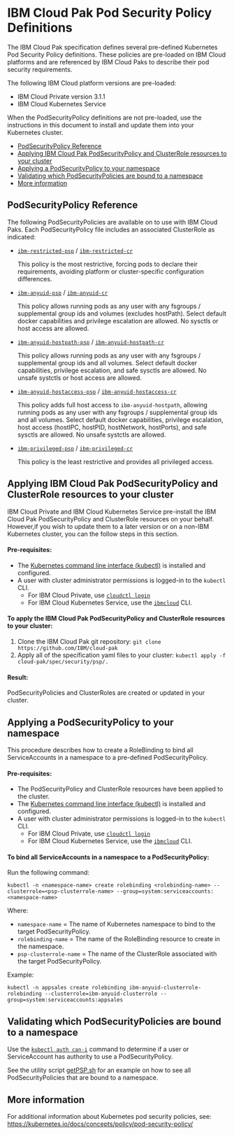 # IBM Cloud Pak Pod Security Policy Definitions
The IBM Cloud Pak specification defines several pre-defined Kubernetes Pod Security Policy definitions.  These policies are pre-loaded on IBM Cloud platforms and are referenced by IBM Cloud Paks to describe their pod security requirements.

The following IBM Cloud platform versions are pre-loaded:
- IBM Cloud Private version 3.1.1
- IBM Cloud Kubernetes Service 

When the PodSecurityPolicy definitions are not pre-loaded, use the instructions in this document to install and update them into your Kubernetes cluster.

- [PodSecurityPolicy Reference](#podsecuritypolicy-reference)
- [Applying IBM Cloud Pak PodSecurityPolicy and ClusterRole resources to your cluster](#applying-ibm-cloud-pak-podsecuritypolicy-and-clusterrole-resources-to-your-cluster)
- [Applying a PodSecurityPolicy to your namespace](#applying-a-podsecuritypolicy-to-your-namespace)
- [Validating which PodSecurityPolicies are bound to a namespace](#validating-which-podsecuritypolicies-are-bound-to-a-namespace)
- [More information](#more-information)

## PodSecurityPolicy Reference
The following PodSecurityPolicies are available on to use with IBM Cloud Paks.  Each PodSecurityPolicy file includes an associated ClusterRole as indicated:

- [`ibm-restricted-psp`](ibm-restricted-psp.yaml) / [`ibm-restricted-cr`](ibm-restricted-cr.yaml)

  This policy is the most restrictive, forcing pods to declare their requirements, avoiding platform or cluster-specific configuration differences.
- [`ibm-anyuid-psp`](ibm-anyuid-psp.yaml) / [`ibm-anyuid-cr`](ibm-anyuid-cr.yaml)

  This policy allows running pods as any user with any fsgroups / supplemental group ids and volumes (excludes hostPath).   Select default docker capabilities and privilege escalation are allowed.  No sysctls or host access are allowed.

- [`ibm-anyuid-hostpath-psp`](ibm-anyuid-hostpath-psp.yaml) / [`ibm-anyuid-hostpath-cr`](ibm-anyuid-hostpath-cr.yaml)

  This policy allows running pods as any user with any fsgroups / supplemental group ids and all volumes.   Select default docker capabilities, privilege escalation, and safe sysctls are allowed. No unsafe systctls or host access are allowed.
- [`ibm-anyuid-hostaccess-psp`](ibm-anyuid-hostaccess-psp.yaml) / [`ibm-anyuid-hostaccess-cr`](ibm-anyuid-hostaccess-cr.yaml)

  This policy adds full host access to `ibm-anyuid-hostpath`, allowing running pods as any user with any fsgroups / supplemental group ids and all volumes.  Select default docker capabilities, privilege escalation, host access (hostIPC, hostPID, hostNetwork, hostPorts), and safe sysctls are allowed. No unsafe systctls are allowed.

- [`ibm-privileged-psp`](ibm-privileged-psp.yaml) / [`ibm-privileged-cr`](ibm-privileged-cr.yaml)

  This policy is the least restrictive and provides all privileged access.

## Applying IBM Cloud Pak PodSecurityPolicy and ClusterRole resources to your cluster
IBM Cloud Private and IBM Cloud Kubernetes Service pre-install the IBM Cloud Pak PodSecurityPolicy and ClusterRole resources on your behalf.  However,if you wish to update them to a later version or on a non-IBM Kubernetes cluster, you can the follow steps in this section.

#### Pre-requisites:
-  The [Kubernetes command line interface (kubectl)](https://kubernetes.io/docs/tasks/tools/install-kubectl/) is installed and configured.
-  A user with cluster administrator permissions is logged-in to the `kubectl` CLI. 
   -  For IBM Cloud Private, use [`cloudctl login`](https://www.ibm.com/support/knowledgecenter/SSBS6K_3.1.2/manage_cluster/cli_commands.html#login)
   -  For IBM Cloud Kubernetes Service, use the [`ibmcloud`](https://cloud.ibm.com/docs/containers/cs_cli_install.html) CLI.

#### To apply the IBM Cloud Pak PodSecurityPolicy and ClusterRole resources to your cluster:
1.  Clone the IBM Cloud Pak git repository: `git clone https://github.com/IBM/cloud-pak`
2.  Apply all of the specification yaml files to your cluster:  `kubectl apply -f cloud-pak/spec/security/psp/.`

#### Result:  
PodSecurityPolicies and ClusterRoles are created or updated in your cluster.

## Applying a PodSecurityPolicy to your namespace
This procedure describes how to create a RoleBinding to bind all ServiceAccounts in a namespace to a pre-defined PodSecurityPolicy.  

#### Pre-requisites:
-  The PodSecurityPolicy and ClusterRole resources have been applied to the cluster.
-  The [Kubernetes command line interface (kubectl)](https://kubernetes.io/docs/tasks/tools/install-kubectl/) is installed and configured.
-  A user with cluster administrator permissions is logged-in to the `kubectl` CLI. 
   -  For IBM Cloud Private, use [`cloudctl login`](https://www.ibm.com/support/knowledgecenter/SSBS6K_3.1.2/manage_cluster/cli_commands.html#login)
   -  For IBM Cloud Kubernetes Service, use the [`ibmcloud`](https://cloud.ibm.com/docs/containers/cs_cli_install.html) CLI.

#### To bind all ServiceAccounts in a namespace to a PodSecurityPolicy:
Run the following command:

`kubectl -n <namespace-name> create rolebinding <rolebinding-name> --clusterrole=<psp-clusterrole-name> --group=system:serviceaccounts:<namespace-name>`

Where:

- `namespace-name` = The name of Kubernetes namespace to bind to the target PodSecurityPolicy.
- `rolebinding-name` = The name of the RoleBinding resource to create in the namespace.
- `psp-clusterrole-name` = The name of the ClusterRole associated with the target PodSecurityPolicy.

Example:

`kubectl -n appsales create rolebinding ibm-anyuid-clusterrole-rolebinding --clusterrole=ibm-anyuid-clusterrole --group=system:serviceaccounts:appsales`

## Validating which PodSecurityPolicies are bound to a namespace
Use the [`kubectl auth can-i`](https://kubernetes.io/docs/reference/access-authn-authz/authorization/#checking-api-access) command to determine if a user or ServiceAccount has authority to use a PodSecurityPolicy.  

See the utility script [getPSP.sh](../../../samples/utilities/README.md) for an example on how to see all PodSecurityPolicies that are bound to a namespace.

## More information
For additional information about Kubernetes pod security policies, see:  https://kubernetes.io/docs/concepts/policy/pod-security-policy/

